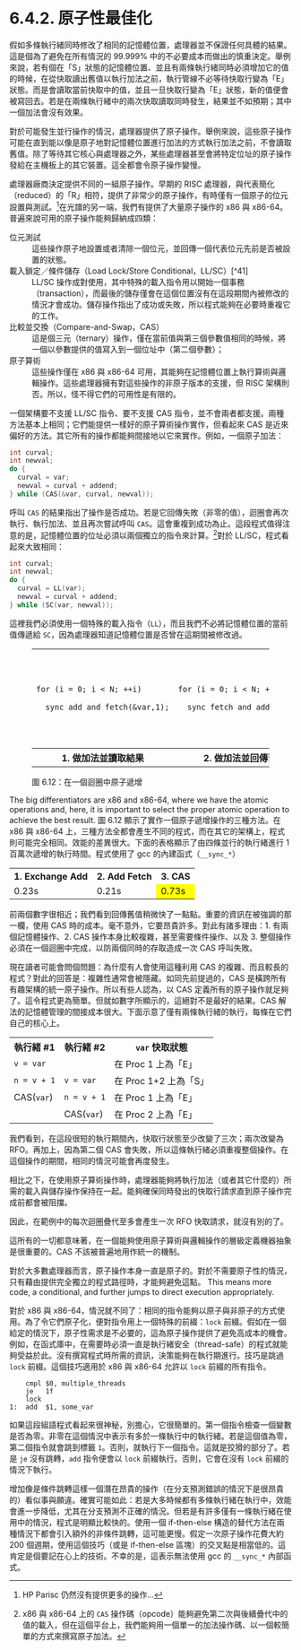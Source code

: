 # 6.4.2. 原子性最佳化

假如多條執行緒同時修改了相同的記憶體位置，處理器並不保證任何具體的結果。這是個為了避免在所有情況的 99.999% 中的不必要成本而做出的慎重決定。舉例來說，若有個在「S」狀態的記憶體位置、並且有兩條執行緒同時必須增加它的值的時候，在從快取讀出舊值以執行加法之前，執行管線不必等待快取行變為「E」狀態。而是會讀取當前快取中的值，並且一旦快取行變為「E」狀態，新的值便會被寫回去。若是在兩條執行緒中的兩次快取讀取同時發生，結果並不如預期；其中一個加法會沒有效果。

對於可能發生並行操作的情況，處理器提供了原子操作。舉例來說，這些原子操作可能在直到能以像是原子地對記憶體位置進行加法的方式執行加法之前，不會讀取舊值。除了等待其它核心與處理器之外，某些處理器甚至會將特定位址的原子操作發給在主機板上的其它裝置。這全都會令原子操作變慢。

處理器廠商決定提供不同的一組原子操作。早期的 RISC 處理器，與代表簡化（reduced）的「R」相符，提供了非常少的原子操作，有時僅有一個原子的位元設置與測試。[^40]在光譜的另一端，我們有提供了大量原子操作的 x86 與 x86-64。普遍來說可用的原子操作能夠歸納成四類：

<dl>
  <dt>位元測試</dt>
  <dd>這些操作原子地設置或者清除一個位元，並回傳一個代表位元先前是否被設置的狀態。</dd>

  <dt>載入鎖定／條件儲存（Load Lock/Store Conditional，LL/SC）[^41]</dt>
  <dd>LL/SC 操作成對使用，其中特殊的載入指令用以開始一個事務（transaction），而最後的儲存僅會在這個位置沒有在這段期間內被修改的情況才會成功。儲存操作指出了成功或失敗，所以程式能夠在必要時重複它的工作。</dd>

  <dt>比較並交換（Compare-and-Swap，CAS）</dt>
  <dd>這是個三元（ternary）操作，僅在當前值與第三個參數值相同的時候，將一個以參數提供的值寫入到一個位址中（第二個參數）；</dd>

  <dt>原子算術</dt>
  <dd>這些操作僅在 x86 與 x86-64 可用，其能夠在記憶體位置上執行算術與邏輯操作。這些處理器擁有對這些操作的非原子版本的支援，但 RISC 架構則否。所以，怪不得它們的可用性是有限的。</dd>
</dl>

一個架構要不支援 LL/SC 指令、要不支援 CAS 指令，並不會兩者都支援。兩種方法基本上相同；它們能提供一樣好的原子算術操作實作，但看起來 CAS 是近來偏好的方法。其它所有的操作都能夠間接地以它來實作。例如，一個原子加法：

```c
int curval;
int newval;
do {
  curval = var;
  newval = curval + addend;
} while (CAS(&var, curval, newval));
```

呼叫 `CAS` 的結果指出了操作是否成功。若是它回傳失敗（非零的值），迴圈會再次執行、執行加法、並且再次嘗試呼叫 `CAS`。這會重複到成功為止。這段程式值得注意的是，記憶體位置的位址必須以兩個獨立的指令來計算。[^42]對於 LL/SC，程式看起來大致相同：

```c
int curval;
int newval;
do {
  curval = LL(var);
  newval = curval + addend;
} while (SC(var, newval));
```

這裡我們必須使用一個特殊的載入指令（`LL`），而且我們不必將記憶體位置的當前值傳遞給 `SC`，因為處理器知道記憶體位置是否曾在這期間被修改過。

<figure>
  <table>
    <tr>
      <td><pre><code>for (i = 0; i < N; ++i)
  __sync_add_and_fetch(&var,1);</code></pre></td>
      <td><pre><code>for (i = 0; i < N; ++i)
  __sync_fetch_and_add(&var,1);</code></pre></td>
      <td><pre><code>for (i = 0; i < N; ++i) {
  long v, n;
  do {
    v = var;
    n = v + 1;
  } while (!__sync_bool_compare_and_swap(&var, v,n));
}</code></pre></td>
    </tr>
    <tr>
      <th>1. 做加法並讀取結果</th>
      <th>2. 做加法並回傳舊值</th>
      <th>3. 原子地以新值替換</th>
    </tr>
  </table>
  <figcaption>圖 6.12：在一個迴圈中原子遞增</figcaption>
</figure>

The big differentiators are x86 and x86-64, where we have the atomic operations and, here, it is important to select the proper atomic operation to achieve the best result.
圖 6.12 顯示了實作一個原子遞增操作的三種方法。在 x86 與 x86-64 上，三種方法全都會產生不同的程式，而在其它的架構上，程式則可能完全相同。效能的差異很大。下面的表格顯示了由四條並行的執行緒進行 1 百萬次遞增的執行時間。程式使用了 gcc 的內建函式（`__sync_*`）

<table>
  <tr>
    <th>1. Exchange Add</th>
    <th>2. Add Fetch</th>
    <th>3. CAS</th>
  </tr>
  <tr>
    <td>0.23s</td>
    <td>0.21s</td>
    <td style="background: yellow">0.73s</td>
  </tr>
</table>

前兩個數字很相近；我們看到回傳舊值稍微快了一點點。重要的資訊在被強調的那一欄，使用 CAS 時的成本。毫不意外，它要昂貴許多。對此有諸多理由：1. 有兩個記憶體操作、2. CAS 操作本身比較複雜，甚至需要條件操作、以及 3. 整個操作必須在一個迴圈中完成，以防兩個同時的存取造成一次 CAS 呼叫失敗。

現在讀者可能會問個問題：為什麼有人會使用這種利用 CAS 的複雜、而且較長的程式？對此的回答是：複雜性通常會被隱藏。如同先前提過的，CAS 是橫跨所有有趣架構的統一原子操作。所以有些人認為，以 CAS 定義所有的原子操作就足夠了。這令程式更為簡單。但就如數字所顯示的，這絕對不是最好的結果。CAS 解法的記憶體管理的間接成本很大。下面示意了僅有兩條執行緒的執行，每條在它們自己的核心上。

<table>
  <tr>
    <th>執行緒 #1</th>
    <th>執行緒 #2</th>
    <th><code>var</code> 快取狀態</th>
  </tr>
  <tr>
    <td><code>v = var</code></td>
    <td></td>
    <td>在 Proc 1 上為「E」</td>
  </tr>
  <tr>
    <td><code>n = v + 1</code></td>
    <td><code>v = var</code></td>
    <td>在 Proc 1+2 上為「S」</td>
  </tr>
  <tr>
    <td>CAS(<code>var</code>)</td>
    <td><code>n = v + 1</code></td>
    <td>在 Proc 1 上為「E」</td>
  </tr>
  <tr>
    <td></td>
    <td>CAS(<code>var</code>)</td>
    <td>在 Proc 2 上為「E」</td>
  </tr>
</table>

我們看到，在這段很短的執行期間內，快取行狀態至少改變了三次；兩次改變為 RFO。再加上，因為第二個 CAS 會失敗，所以這條執行緒必須重複整個操作。在這個操作的期間，相同的情況可能會再度發生。

相比之下，在使用原子算術操作時，處理器能夠將執行加法（或者其它什麼的）所需的載入與儲存操作保持在一起。能夠確保同時發出的快取行請求直到原子操作完成前都會被阻擋。

因此，在範例中的每次迴圈疊代至多會產生一次 RFO 快取請求，就沒有別的了。

這所有的一切都意味著，在一個能夠使用原子算術與邏輯操作的層級定義機器抽象是很重要的。CAS 不該被普遍地用作統一的機制。

對於大多數處理器而言，原子操作本身一直是原子的。對於不需要原子性的情況，只有藉由提供完全獨立的程式路徑時，才能夠避免這點。
This means more code, a conditional, and further jumps to direct execution appropriately.

對於 x86 與 x86-64，情況就不同了：相同的指令能夠以原子與非原子的方式使用。為了令它們原子化，便對指令用上一個特殊的前綴：`lock` 前綴。假如在一個給定的情況下，原子性需求是不必要的，這為原子操作提供了避免高成本的機會。例如，在函式庫中，在需要時必須一直是執行緒安全（thread-safe）的程式就能夠受益於此。沒有撰寫程式時所需的資訊，決策能夠在執行期進行。技巧是跳過 `lock` 前綴。這個技巧適用於 x86 與 x86-64 允許以 `lock` 前綴的所有指令。

```
    cmpl $0, multiple_threads
    je   1f
    lock
1:  add  $1, some_var
```

如果這段組語程式看起來很神秘，別擔心，它很簡單的。第一個指令檢查一個變數是否為零。非零在這個情況中表示有多於一條執行中的執行緒。若是這個值為零，第二個指令就會跳到標籤 `1`。否則，就執行下一個指令。這就是狡猾的部分了。若是 `je` 沒有跳轉，`add` 指令便會以 `lock` 前綴執行。否則，它會在沒有 `lock` 前綴的情況下執行。

增加像是條件跳轉這樣一個潛在昂貴的操作（在分支預測錯誤的情況下是很昂貴的）看似事與願違。確實可能如此：若是大多時候都有多條執行緒在執行中，效能會進一步降低，尤其在分支預測不正確的情況。但若是有許多僅有一條執行緒在使用中的情況，程式是明顯比較快的。使用一個 if-then-else 構造的替代方法在兩種情況下都會引入額外的非條件跳轉，這可能更慢。假定一次原子操作花費大約 200 個週期，使用這個技巧（或是 if-then-else 區塊）的交叉點是相當低的。這肯定是個要記在心上的技術。不幸的是，這表示無法使用 gcc 的 `__sync_*` 內部函式。



[^40]: HP Parisc 仍然沒有提供更多的操作...

[^41]: 有些人會使用「鏈結（linked）」而非「鎖定」，這是一樣的。

[^42]: x86 與 x86-64 上的 `CAS` 操作碼（opcode）能夠避免第二次與後續疊代中的值的載入，但在這個平台上，我們能夠用一個單一的加法操作碼、以一個較簡單的方式來撰寫原子加法。

